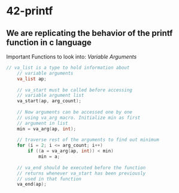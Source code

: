 # 42-printf
We are replicating the behavior of the printf function in c language 
--------------------------------------------------------------------
Important Functions to look into: 
*Variable Arguments* 
````C
// va_list is a type to hold information about
    // variable arguments
    va_list ap;
  
    // va_start must be called before accessing
    // variable argument list
    va_start(ap, arg_count);
  
    // Now arguments can be accessed one by one
    // using va_arg macro. Initialize min as first
    // argument in list
    min = va_arg(ap, int);
  
    // traverse rest of the arguments to find out minimum
    for (i = 2; i <= arg_count; i++)
        if ((a = va_arg(ap, int)) < min)
            min = a;
  
    // va_end should be executed before the function
    // returns whenever va_start has been previously
    // used in that function
    va_end(ap);
````
